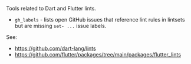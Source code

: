 Tools related to Dart and Flutter lints.

* `gh_labels` - lists open GitHub issues that reference lint rules in 
   lintsets but are missing `set- ...` issue labels.

See: 

* https://github.com/dart-lang/lints
* https://github.com/flutter/packages/tree/main/packages/flutter_lints
